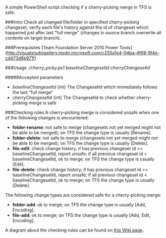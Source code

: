 A simple PowerShell script checking if a cherry-picking merge in TFS is safe.

###Intro
Check all changed file/folder in specified cherry-picking changeset, verify each file's history against the id of changeset which happened just after last "full merge" (changes in source branch overwrite all contents on target branch).

###Prerequisites
[Team Foundation Server 2010 Power Tools] (http://visualstudiogallery.msdn.microsoft.com/c255a1e4-04ba-4f68-8f4e-cd473d6b971f)

###Usage
*./cherry_picky.ps1 baselineChangesetId cherryChangesetId*

#####Accepted parameters
* *baselineChangesetId* {int} The ChangesetId which immediately follows the last "full merge"
* *cherryChangesetId* {int} The ChangesetId to check whether cherry-picking merge is safe

###Checking rules
 A cherry-picking merge is considered unsafe when one of the following changes is encountered:
* **folder-rename**: not safe to merge (changesets not yet merged might not be able to be merged); on TFS the change type is usually [Rename].
* **folder-delete**: not safe to merge (changesets not yet merged might not be able to be merged); on TFS the change type is usually [Delete].
* **file-edit**: check change history, if has previous changeset id >= baselineChangesetId, report unsafe; if all previous changeset id < baselineChangesetId, ok to merge; on TFS the change type is usually [Edit].
* **file-delete**: check change history, if has previous changeset id >= baselineChangesetId, report unsafe; if all previous changeset id < baselineChangesetId, ok to merge; on TFS the change type is usually [Delete].

The following change types are considered safe for a cherry-picking merge:
* **folder-add**: ok to merge; on TFS the change type is usually [Add, Encoding].
* **file-add**: ok to merge; on TFS the change type is usually [Add, Edit, Encoding].

A diagram about the checking rules can be found on [this Wiki page](https://github.com/luislee818/TFS_CherryPicky/wiki/Cherry-Picky-Rules).